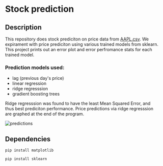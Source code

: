 # Stock prediction

## Description

This repository does stock prediciton on price data from [AAPL.csv](./AAPL.csv). We expirament with price prediciton using various trained models from sklearn. This project prints out an error plot and error perfromance stats for each trained model.

### Prediction models used:

- lag (previous day's price)
- linear regression
- ridge regresssion
- gradient boosting trees

Ridge regresssion was found to have the least Mean Squared Error, and thus best prediciton performance. Price predictions via ridge regresssion are graphed at the end of the program.

![predictions](https://i.imgur.com/L0CA9iA.jpg)
 
## Dependencies

``pip install matplotlib``

``pip install sklearn``
